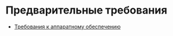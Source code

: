 # Предварительные требования

* [Требования к аппаратному обеспечению](waves-node/prerequisites/hardware-requirements.md)
